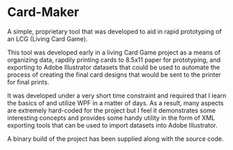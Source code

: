 # Card-Maker
A simple, proprietary tool that was developed to aid in rapid prototyping of an LCG (Living Card Game).

This tool was developed early in a living Card Game project as a means of organizing data, rapdily printing cards to 8.5x11 paper for prototyping, and exporting to Adobe Illustrator datasets that could be used to automate the process of creating the final card designs that would be sent to the printer for final prints.

It was developed under a very short time constraint and required that I learn the basics of and utilize WPF in a matter of days. As a result, many aspects are extremely hard-coded for the project but I feel it demonstrates some interesting concepts and provides some handy utility in the form of XML exporting tools that can be used to import datasets into Adobe Illustrator.

A binary build of the project has been supplied along with the source code.
